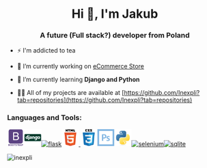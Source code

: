 <h1 align="center">Hi 👋, I'm Jakub</h1>
<h3 align="center">A future (Full stack?) developer from Poland</h3>

- ⚡ I'm addicted to tea

- 🔭 I’m currently working on [eCommerce Store](https://github.com/Inexpli/eCommerce-Store)

- 🌱 I’m currently learning **Django and Python**

- 👨‍💻 All of my projects are available at [https://github.com/Inexpli?tab=repositories](https://github.com/Inexpli?tab=repositories)



<h3 align="left">Languages and Tools:</h3>
<p align="left"><a href="https://getbootstrap.com" target="_blank"><img src="https://raw.githubusercontent.com/devicons/devicon/master/icons/bootstrap/bootstrap-plain-wordmark.svg" alt="bootstrap" width="40" height="40"/></a><a href="https://www.djangoproject.com/" target="_blank"><img src="https://raw.githubusercontent.com/devicons/devicon/master/icons/django/django-original.svg" alt="django" width="40" height="40"/></a><a href="https://flask.palletsprojects.com/" target="_blank"><img src="https://www.vectorlogo.zone/logos/pocoo_flask/pocoo_flask-icon.svg" alt="flask" width="40" height="40"/></a><a href="https://www.w3.org/html/" target="_blank"><img src="https://raw.githubusercontent.com/devicons/devicon/master/icons/html5/html5-original-wordmark.svg" alt="html5" width="40" height="40"/></a><a href="https://www.photoshop.com/en" target="_blank"> <a href="https://www.w3schools.com/css/" target="_blank"><img src="https://raw.githubusercontent.com/devicons/devicon/master/icons/css3/css3-original-wordmark.svg" alt="css3" width="40" height="40"/></a><img src="https://raw.githubusercontent.com/devicons/devicon/master/icons/photoshop/photoshop-line.svg" alt="photoshop" width="40" height="40"/></a><a href="https://www.python.org" target="_blank"><img src="https://raw.githubusercontent.com/devicons/devicon/master/icons/python/python-original.svg" alt="python" width="40" height="40"/></a><a href="https://www.selenium.dev" target="_blank"><img src="https://raw.githubusercontent.com/detain/svg-logos/780f25886640cef088af994181646db2f6b1a3f8/svg/selenium-logo.svg" alt="selenium" width="40" height="40"/></a><a href="https://www.sqlite.org/" target="_blank"><img src="https://www.vectorlogo.zone/logos/sqlite/sqlite-icon.svg" alt="sqlite" width="40" height="40"/></a></p>

<p><img src="https://github-readme-stats.vercel.app/api/top-langs?username=inexpli&amp;show_icons=true&amp;locale=en&amp;layout=compact" style="background:transparent" alt="inexpli" align="center" /></p>
